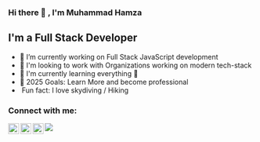 ### Hi there 👋 , I'm Muhammad Hamza


## I'm a Full Stack Developer

- 🔭 I’m currently working on  Full Stack JavaScript development
- 👯 I'm looking to work with Organizations working on modern tech-stack
- 🌱 I'm currently learning everything 🤣
- 🥅 2025 Goals: Learn More and become professional
-  Fun fact: I love skydiving / Hiking

### Connect with me:

[<img align="left" alt=" Muhammad Hamza Asif | Hijazi313 | LinkedIn" width="22px" src="https://cdn.jsdelivr.net/npm/simple-icons@v3/icons/linkedin.svg" />](https://linkedin.com/in/muhammad-hamza-asif)
[<img align="left" alt="Muhammad Hamza Asif | hijazi313 | Dev Community | dev-dot-to" width="22px" src="https://cdn.jsdelivr.net/npm/simple-icons@v3/icons/dev-dot-to.svg" />](https://dev.to/hijazi313)
[<img align="left" alt="Muhammad Hamza Asif | hijazi313 |Npm  | node" width="22px" src="https://cdn.jsdelivr.net/npm/simple-icons@v3/icons/npm.svg" />](https://www.npmjs.com/~hijazi313)


<a href="https://github.com/anuraghazra/github-readme-stats">
  <img align="center" src="https://github-readme-stats.vercel.app/api/top-langs/?username=Hijazi313&layout=compact&theme=material-palenight" />
</a>

